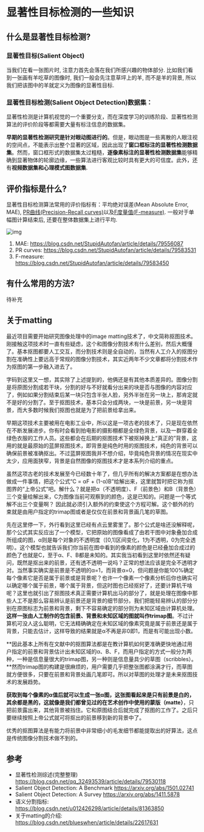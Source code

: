 # 显著性目标检测的一些知识

## 什么是显著性目标检测?

### 显著性目标(Salient Object)

当我们在看一张图片时, 注意力首先会落在我们所感兴趣的物体部分. 比如我们看到一张画有羊吃草的图像时, 我们一般会先注意草坪上的羊, 而不是羊的背景, 所以我们把该图中的羊就定义为图像的显著性目标.

### 显著性目标检测(Salient Object Detection)数据集：

显著性检测是计算机视觉的一个重要分支，而在深度学习的训练阶段、显著性检测算法的评价阶段等都需要大量有标注信息的数据集。

**早期的显著性检测研究是针对眼动图进行的**。但是，眼动图是一些离散的人眼注视的空间点，不能表示出整个显著的区域，因此出现了**窗口框标注的显著性检测数据集**。然而，窗口框形式的数据集太过粗糙，**逐像素标注的显著性检测数据集**能够精确到显著物体的轮廓边缘，一些算法进行客观比较时具有更大的可信度。此外，还有**视频数据集和心理模式图数据集**.

## 评价指标是什么?

显著性目标检测算法常用的评价指标有：平均绝对误差(Mean Absolute Error, MAE), [PR曲线(Precision-Recall curves)](http://blog.csdn.net/StupidAutofan/article/details/79583531)以及[F度量值(F-measure)](http://blog.csdn.net/StupidAutofan/article/details/79583450). 一般对于单幅图计算结束后, 还要在整体数据集上进行平均.

![img](https://img-blog.csdn.net/20180320095900534?watermark/2/text/Ly9ibG9nLmNzZG4ubmV0L1N0dXBpZEF1dG9mYW4=/font/5a6L5L2T/fontsize/400/fill/I0JBQkFCMA==/dissolve/70)

1. MAE: https://blog.csdn.net/StupidAutofan/article/details/79556087
2. PR curves: https://blog.csdn.net/StupidAutofan/article/details/79583531
3. F-measure: https://blog.csdn.net/StupidAutofan/article/details/79583450

## 有什么常用的方法?

待补充

## 关于matting

最近项目需要开始研究图像处理中的image matting技术了，中文简称抠图技术。刚接触这项技术时一直有些疑虑，这个和图像分割技术有什么差别，然后大概懂了。基本抠图都要人工交互，而分割技术则是全自动的，当然有人工介入的抠图分割在准确性上要远高于常规的图像分割技术，其实近两年不少文章都将分割技术作为抠图的第一步融入进去了。

字码到这里又一想，其实除了上述提到的，他俩还是有其他本质差异的。图像分割是将原图分割成若干块，分割的好与不好就看分出来的块是否与图像的内容对应了，例如如果分割结束后某一块只包含半张人脸，另外半张在另一块上，那肯定就不是好的分割了。至于抠图技术，基本只会分成两块，一块是前景，另一块是背景，而大多数时候我们抠图也就是为了把前景给拿出来。

早期这项技术主要被用在电影工业中，所以这是一项古老的技术了，只是现在依然在不断发展进步。你有时会看到拍电影的摄影棚都是全绿色背景，以及一群穿着全绿色衣服的工作人员。这些都会在后期的抠图技术下被抠掉换上“真正的”背景，这用的就是最原始的蓝屏抠图技术，即背景是纯色时用的抠图技术，纯色的背景可以确保前景被准确抠出。不过蓝屏抠图我并不想介绍，毕竟纯色背景的情况在现实中太少，应用面狭窄，背景是自然图像的抠图技术才是本系列介绍的重点。

虽然这项古老的技术发展至今已经数十年了，但几乎所有的解决方案都是在想办法做成一件事情，把这个公式“C = αF + (1-α)B”给解出来，这里就暂时把它称为抠图界的“上帝公式”吧。解什么？就是把α（不透明度）、F（前景色）和B（背景色）三个变量给解出来，C为图像当前可观察到的颜色，这是已知的。问题是一个等式解不出三个变量啊？ 因此就必须引入额外的约束使这个方程可解。这个额外的约束就是由用户指定的trimap图或者是仅仅在前景和背景画几笔的草图。

先在这里停一下，外行看到这里已经有点云里雾里了。那个公式是啥还没解释呢，那个公式其实反应出了一个模型，它把原始的图像看成了由若干图中对象叠加合成所组成的图，α则是每个对象的不透明度（[0,1]区间变化，1为不透明，0为完全透明）。这个模型也就告诉我们你当前在图中看到的像素的颜色是已经叠加合成过的颜色了也就是C，至于α、F、B都是未知的。其实我当初看到这里时依然还有疑问，既然是抠出来的前景，还有透不透明一说吗？正常的想法应该是完全不透明才对。当然事实确实是前景是不透明的α=1，而背景α=0，但问题是你能100%确定每个像素它是否是属于前景或是背景呢？也许一个像素一个像素分析后你也确实可以确定哪个属于前景，哪个属于背景，但这时图也已经抠好了，还要计算机干啥呢？这里也就引出了抠图技术真正需要计算机出马的部分了，就是处理在图像中那些人工不是那么容易辨认是前景还是背景的细节部分。我们把能轻易辨认的部分分别在原图标志为前景和背景，剩下不容易确定的部分则为未知区域由计算机处理。**这样一张由人工制作的包含前景、背景和未知区域的图就叫作trimap图**。不过计算机可没人这么聪明，它无法精确确定在未知区域的像素究竟是属于前景还是属于背景，只能去估计，这样导致的结果就是α不再是非0即1，而是有可能出现小数。

**因此基本上所有在文献中的抠图算法都是在教计算机如何更准确更快地通过用户指定的前景和背景估计出未知区域的α、B、F，而用户指定的方式一般分为两种，一种是信息量很大的trimap图，另一种则是信息量具少的草图（scribbles）。**然而trimap图的构建是很麻烦的，用户需要几乎把整张图都涂满才行，而草图就方便很多，只要在前景和背景处画几笔即可。所以对草图的处理才是未来抠图技术的发展趋势。

**获取到每个像素的α值后就可以生成一张α图，这张图看起来是只有前景是白的，其余都是黑的，这就像是我们都曾见过的在艺术创作中使用的蒙版（matte）**，只把前景露出来，其他背景被挡住。它和原图结合后就完成了抠图的工作了。之后只要继续按照上帝公式就可将抠出的前景移到新的背景中了。

优秀的抠图算法是有能力将前景中非常细小的毛发细节都能提取出的好算法，这点是传统图像分割技术做不到的。

## 参考

* 显著性检测综述(完整整理) https://blog.csdn.net/qq_32493539/article/details/79530118
* Salient Object Detection: A Benchmark https://arxiv.org/abs/1501.02741
* Salient Object Detection: A Survey https://arxiv.org/abs/1411.5878
* 语义分割指标: https://blog.csdn.net/u012426298/article/details/81363850
* 关于matting的介绍: https://blog.csdn.net/blueswhen/article/details/22617631
